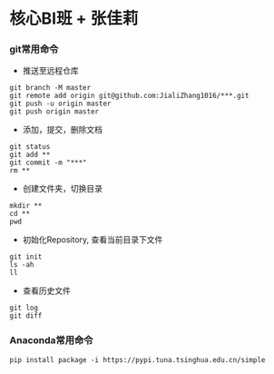 # 核心BI班 + 张佳莉

### git常用命令
- 推送至远程仓库
```
git branch -M master
git remote add origin git@github.com:JialiZhang1016/***.git
git push -u origin master
git push origin master
```

- 添加，提交，删除文档  
```
git status  
git add **  
git commit -m "***"
rm **  
```

- 创建文件夹，切换目录
```
mkdir **  
cd **  
pwd  
```

- 初始化Repository, 查看当前目录下文件  
```
git init  
ls -ah  
ll  
```

- 查看历史文件  
```
git log  
git diff  
```

### Anaconda常用命令
```
pip install package -i https://pypi.tuna.tsinghua.edu.cn/simple
```